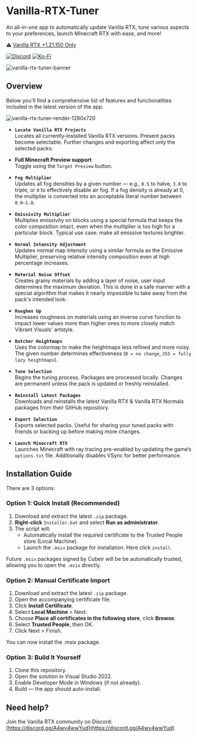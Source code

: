 # Vanilla-RTX-Tuner

An all-in-one app to automatically update Vanilla RTX, tune various aspects to your preferences, launch Minecraft RTX with ease, and more!

⚠️ [Vanilla RTX +1.21.150 Only](https://github.com/Cubeir/Vanilla-RTX)

[![Discord](https://img.shields.io/discord/721377277480402985?style=flat-square&logo=discord&logoColor=F4E9D3&label=Discord&color=F4E9D3&cacheSeconds=3600)](https://discord.gg/A4wv4wwYud)
[![Ko-Fi](https://img.shields.io/badge/-support%20my%20work💖-F4E9D3?style=flat-square&logo=ko-fi&logoColor=F4E9D3&labelColor=555555)](https://ko-fi.com/cubeir)

![vanilla-rtx-tuner-banner](https://github.com/user-attachments/assets/75ba9d74-e482-4934-a06f-f7db07992a15)

## Overview

Below you'll find a comprehensive list of features and functionalities included in the latest version of the app.   

![vanilla-rtx-tuner-render-1280x720](https://github.com/user-attachments/assets/1b2cf19e-22fb-4ad2-a4f3-1f124f7a3d52)



- **`Locate Vanilla RTX Projects`**  
  Locates all currently-installed Vanilla RTX versions. Present packs become selectable. Further changes and exporting affect only the selected packs.

- **Full Minecraft Preview support**  
  Toggle using the `Target Preview` button.

- **`Fog Multiplier`**  
  Updates all fog densities by a given number — e.g., `0.5` to halve, `3.0` to triple, or `0` to effectively disable air fog. If a fog density is already at 0, the multiplier is converted into an acceptable literal number between `0.0–1.0`.

- **`Emissivity Multiplier`**  
  Multiplies emissivity on blocks using a special formula that keeps the color composition intact, even when the multiplier is too high for a particular block. Typical use case: make all emissive textures brighter.

- **`Normal Intensity Adjustment`**  
  Updates normal map intensity using a similar formula as the Emissive Multiplier, preserving relative intensity composition even at high percentage increases.

- **`Material Noise Offset`**  
  Creates grainy materials by adding a layer of noise, user input determines the maximum deviation.
  This is done in a safe manner with a special algorithm that makes it nearly impossible to take away from the pack's intended look.

- **`Roughen Up`**  
  Increases roughness on materials using an inverse curve function to impact lower values more than higher ones to more closely match Vibrant Visuals' artstyle.

- **`Butcher Heightmaps`**  
  Uses the colormap to make the heightmaps less refined and more noisy. The given number determines effectiveness (`0 = no change`, `255 = fully lazy heightmaps`).

- **`Tune Selection`**  
  Begins the tuning process. Packages are processed locally. Changes are permanent unless the pack is updated or freshly reinstalled.

- **`Reinstall Latest Packages`**  
  Downloads and reinstalls the latest Vanilla RTX & Vanilla RTX Normals packages from their GitHub repository.

- **`Export Selection`**  
  Exports selected packs. Useful for sharing your tuned packs with friends or backing up before making more changes.

- **`Launch Minecraft RTX`**  
  Launches Minecraft with ray tracing pre-enabled by updating the game’s `options.txt` file. Additionally disables VSync for better performance.

## Installation Guide

There are 3 options:

### Option 1: Quick Install (Recommended)

1. Download and extract the latest `.zip` package.
2. **Right-click** `Installer.bat` and select **Run as administrator**.
3. The script will:
   - Automatically install the required certificate to the Trusted People store (Local Machine).
   - Launch the `.msix` package for installation. Here click `install`.

Future `.msix` packages signed by Cubeir will be be automatically trusted, allowing you to open the `.msix` directly.


### Option 2: Manual Certificate Import

1. Download and extract the latest `.zip` package.
2. Open the accompanying certificate file.
3. Click **Install Certificate**.
4. Select **Local Machine** > Next.
5. Choose **Place all certificates in the following store**, click **Browse**.
6. Select **Trusted People**, then OK.
7. Click Next > Finish.

You can now install the .msix package.

### Option 3: Build It Yourself

1. Clone this repository.
2. Open the solution in Visual Studio 2022.
3. Enable Developer Mode in Windows (if not already).
4. Build — the app should auto-install.


## Need help?

Join the Vanilla RTX community on Discord: [https://discord.gg/A4wv4wwYud](https://discord.gg/A4wv4wwYud)
